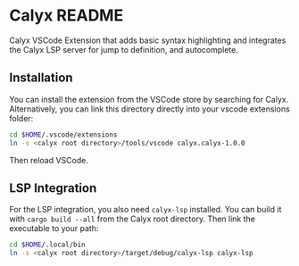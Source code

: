 # Calyx README

Calyx VSCode Extension that adds basic syntax highlighting and integrates the Calyx LSP server for jump to definition, and autocomplete.

## Installation

You can install the extension from the VSCode store by searching for Calyx. Alternatively, you can link this directory directly into your vscode extensions folder:

```bash
cd $HOME/.vscode/extensions
ln -s <calyx root directory>/tools/vscode calyx.calyx-1.0.0
```

Then reload VSCode.

## LSP Integration

For the LSP integration, you also need `calyx-lsp` installed. You can build it with `cargo build --all` from the Calyx root directory. Then link the executable to your path:

```bash
cd $HOME/.local/bin
ln -s <calyx root directory>/target/debug/calyx-lsp calyx-lsp
```
